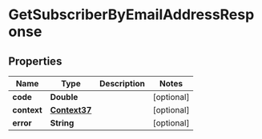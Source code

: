 
# GetSubscriberByEmailAddressResponse

## Properties
Name | Type | Description | Notes
------------ | ------------- | ------------- | -------------
**code** | **Double** |  |  [optional]
**context** | [**Context37**](Context37.md) |  |  [optional]
**error** | **String** |  |  [optional]



